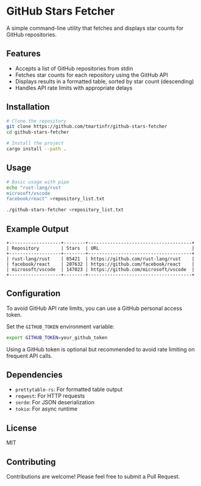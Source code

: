 # GitHub Stars Fetcher

A simple command-line utility that fetches and displays star counts for GitHub repositories.

## Features

- Accepts a list of GitHub repositories from stdin
- Fetches star counts for each repository using the GitHub API
- Displays results in a formatted table, sorted by star count (descending)
- Handles API rate limits with appropriate delays

## Installation

```bash
# Clone the repository
git clone https://github.com/tmartinfr/github-stars-fetcher
cd github-stars-fetcher

# Install the project
cargo install --path .
```

## Usage

```bash
# Basic usage with pipe
echo "rust-lang/rust
microsoft/vscode
facebook/react" >repository_list.txt

./github-stars-fetcher <repository_list.txt
```

## Example Output

```
+-------------------+--------+--------------------------------------+
| Repository        | Stars  | URL                                  |
+-------------------+--------+--------------------------------------+
| rust-lang/rust    | 85421  | https://github.com/rust-lang/rust    |
| facebook/react    | 207632 | https://github.com/facebook/react    |
| microsoft/vscode  | 147023 | https://github.com/microsoft/vscode  |
+-------------------+--------+--------------------------------------+
```

## Configuration

To avoid GitHub API rate limits, you can use a GitHub personal access token.

Set the `GITHUB_TOKEN` environment variable:

```bash
export GITHUB_TOKEN=your_github_token
```

Using a GitHub token is optional but recommended to avoid rate limiting on frequent API calls.

## Dependencies

- `prettytable-rs`: For formatted table output
- `reqwest`: For HTTP requests
- `serde`: For JSON deserialization
- `tokio`: For async runtime

## License

MIT

## Contributing

Contributions are welcome! Please feel free to submit a Pull Request.

